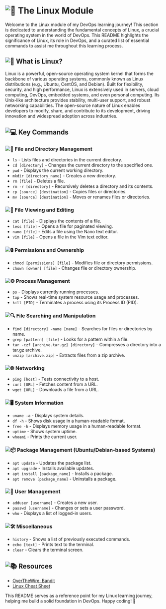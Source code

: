 # ![🐧](https://cdn-icons-png.flaticon.com/32/4494/4494740.png) The Linux Module

Welcome to the Linux module of my DevOps learning journey! This section is dedicated to understanding the fundamental concepts of Linux, a crucial operating system in the world of DevOps. This README highlights the significance of Linux, its role in DevOps, and a curated list of essential commands to assist me throughout this learning process.

## ![📌](https://cdn-icons-png.flaticon.com/32/684/684908.png) What is Linux?

Linux is a powerful, open-source operating system kernel that forms the backbone of various operating systems, commonly known as Linux distributions (e.g., Ubuntu, CentOS, and Debian). Built for flexibility, security, and high performance, Linux is extensively used in servers, cloud computing, DevOps, embedded systems, and even personal computing. Its Unix-like architecture provides stability, multi-user support, and robust networking capabilities. The open-source nature of Linux enables developers to modify, share, and contribute to its development, driving innovation and widespread adoption across industries.

## ![💻](https://cdn-icons-png.flaticon.com/32/1828/1828970.png) Key Commands

### ![📂](https://cdn-icons-png.flaticon.com/32/831/831249.png) File and Directory Management
- `ls` - Lists files and directories in the current directory.
- `cd [directory]` - Changes the current directory to the specified one.
- `pwd` - Displays the current working directory.
- `mkdir [directory_name]` - Creates a new directory.
- `rm [file]` - Deletes a file.
- `rm -r [directory]` - Recursively deletes a directory and its contents.
- `cp [source] [destination]` - Copies files or directories.
- `mv [source] [destination]` - Moves or renames files or directories.

### ![📝](https://cdn-icons-png.flaticon.com/32/1250/1250681.png) File Viewing and Editing
- `cat [file]` - Displays the contents of a file.
- `less [file]` - Opens a file for paginated viewing.
- `nano [file]` - Edits a file using the Nano text editor.
- `vim [file]` - Opens a file in the Vim text editor.

### ![🔒](https://cdn-icons-png.flaticon.com/32/833/833472.png) Permissions and Ownership
- `chmod [permissions] [file]` - Modifies file or directory permissions.
- `chown [owner] [file]` - Changes file or directory ownership.

### ![⚙️](https://cdn-icons-png.flaticon.com/32/9752/9752401.png) Process Management
- `ps` - Displays currently running processes.
- `top` - Shows real-time system resource usage and processes.
- `kill [PID]` - Terminates a process using its Process ID (PID).

### ![🔍](https://cdn-icons-png.flaticon.com/32/709/709682.png) File Searching and Manipulation
- `find [directory] -name [name]` - Searches for files or directories by name.
- `grep [pattern] [file]` - Looks for a pattern within a file.
- `tar -czf [archive.tar.gz] [directory]` - Compresses a directory into a tar.gz archive.
- `unzip [archive.zip]` - Extracts files from a zip archive.

### ![🌐](https://cdn-icons-png.flaticon.com/32/1065/1065652.png) Networking
- `ping [host]` - Tests connectivity to a host.
- `curl [URL]` - Fetches content from a URL.
- `wget [URL]` - Downloads a file from a URL.

### ![🖥️](https://cdn-icons-png.flaticon.com/32/3447/3447406.png) System Information
- `uname -a` - Displays system details.
- `df -h` - Shows disk usage in a human-readable format.
- `free -h` - Displays memory usage in a human-readable format.
- `uptime` - Shows system uptime.
- `whoami` - Prints the current user.

### ![📦](https://cdn-icons-png.flaticon.com/32/4812/4812794.png) Package Management (Ubuntu/Debian-based Systems)
- `apt update` - Updates the package list.
- `apt upgrade` - Installs available updates.
- `apt install [package_name]` - Installs a package.
- `apt remove [package_name]` - Uninstalls a package.

### ![👤](https://cdn-icons-png.flaticon.com/32/1077/1077114.png) User Management
- `adduser [username]` - Creates a new user.
- `passwd [username]` - Changes or sets a user password.
- `who` - Displays a list of logged-in users.

### ![🛠️](https://cdn-icons-png.flaticon.com/32/895/895423.png) Miscellaneous
- `history` - Shows a list of previously executed commands.
- `echo [text]` - Prints text to the terminal.
- `clear` - Clears the terminal screen.

## ![📚](https://cdn-icons-png.flaticon.com/32/3159/3159466.png) Resources
- [OverTheWire: Bandit](https://overthewire.org/wargames/bandit/)
- [Linux Cheat Sheet](https://www.geeksforgeeks.org/linux-commands-cheat-sheet/)

This README serves as a reference point for my Linux learning journey, helping me build a solid foundation in DevOps. Happy coding! 🚀